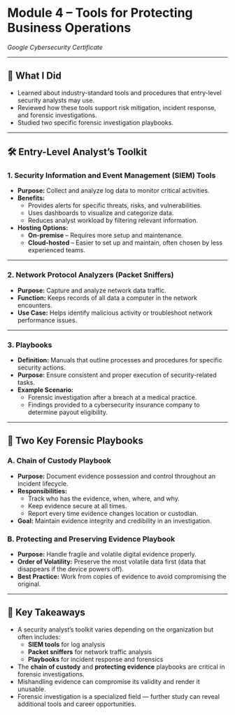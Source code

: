 # Module 4 – Tools for Protecting Business Operations  
*Google Cybersecurity Certificate*

---

## 🧠 What I Did
- Learned about industry-standard tools and procedures that entry-level security analysts may use.
- Reviewed how these tools support risk mitigation, incident response, and forensic investigations.
- Studied two specific forensic investigation playbooks.

---

## 🛠️ Entry-Level Analyst’s Toolkit

### 1. Security Information and Event Management (SIEM) Tools
- **Purpose:** Collect and analyze log data to monitor critical activities.
- **Benefits:**  
  - Provides alerts for specific threats, risks, and vulnerabilities.  
  - Uses dashboards to visualize and categorize data.  
  - Reduces analyst workload by filtering relevant information.  
- **Hosting Options:**  
  - **On-premise** – Requires more setup and maintenance.  
  - **Cloud-hosted** – Easier to set up and maintain, often chosen by less experienced teams.

---

### 2. Network Protocol Analyzers (Packet Sniffers)
- **Purpose:** Capture and analyze network data traffic.  
- **Function:** Keeps records of all data a computer in the network encounters.  
- **Use Case:** Helps identify malicious activity or troubleshoot network performance issues.

---

### 3. Playbooks
- **Definition:** Manuals that outline processes and procedures for specific security actions.
- **Purpose:** Ensure consistent and proper execution of security-related tasks.
- **Example Scenario:**  
  - Forensic investigation after a breach at a medical practice.
  - Findings provided to a cybersecurity insurance company to determine payout eligibility.

---

## 📑 Two Key Forensic Playbooks

### **A. Chain of Custody Playbook**
- **Purpose:** Document evidence possession and control throughout an incident lifecycle.
- **Responsibilities:**  
  - Track who has the evidence, when, where, and why.  
  - Keep evidence secure at all times.  
  - Report every time evidence changes location or custodian.  
- **Goal:** Maintain evidence integrity and credibility in an investigation.

### **B. Protecting and Preserving Evidence Playbook**
- **Purpose:** Handle fragile and volatile digital evidence properly.  
- **Order of Volatility:** Preserve the most volatile data first (data that disappears if the device powers off).  
- **Best Practice:** Work from copies of evidence to avoid compromising the original.

---

## 📌 Key Takeaways
- A security analyst’s toolkit varies depending on the organization but often includes:
  - **SIEM tools** for log analysis
  - **Packet sniffers** for network traffic analysis
  - **Playbooks** for incident response and forensics
- The **chain of custody** and **protecting evidence** playbooks are critical in forensic investigations.
- Mishandling evidence can compromise its validity and render it unusable.
- Forensic investigation is a specialized field — further study can reveal additional tools and career opportunities.


